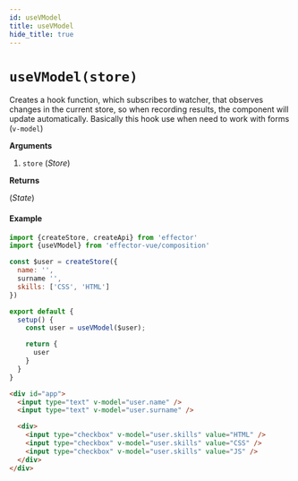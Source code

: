 ```yaml
---
id: useVModel
title: useVModel
hide_title: true
---
```


# `useVModel(store)`

Creates a hook function, which subscribes to watcher, that observes changes in the current store, so when recording results, the component will update automatically.
Basically this hook use when need to work with forms (`v-model`)

**Arguments**

1. `store` (_Store_)

**Returns**

(_State_)

#### Example

```js
import {createStore, createApi} from 'effector'
import {useVModel} from 'effector-vue/composition'

const $user = createStore({
  name: '',
  surname '',
  skills: ['CSS', 'HTML']
})

export default {
  setup() {
    const user = useVModel($user);

    return {
      user
    }
  }
}
```

```html
<div id="app">
  <input type="text" v-model="user.name" />
  <input type="text" v-model="user.surname" />

  <div>
    <input type="checkbox" v-model="user.skills" value="HTML" />
    <input type="checkbox" v-model="user.skills" value="CSS" />
    <input type="checkbox" v-model="user.skills" value="JS" />
  </div>
</div>
```
